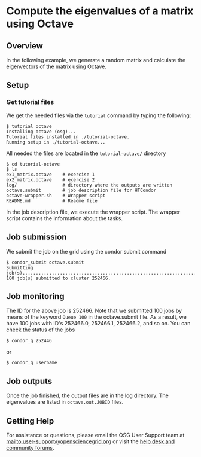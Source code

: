 # Compute the eigenvalues of a matrix using Octave

## Overview
In the following example, we generate a random matrix and calculate the
eigenvectors of the matrix using Octave.

## Setup

### Get tutorial files
We get the needed files via the `tutorial` command by typing the following:

	$ tutorial octave
	Installing octave (osg)...
	Tutorial files installed in ./tutorial-octave.
	Running setup in ./tutorial-octave...

All needed the files are located in the `tutorial-octave/` directory

	$ cd tutorial-octave
	$ ls
	ex1_matrix.octave    # exercise 1
	ex2_matrix.octave    # exercise 2
	log/                 # directory where the outputs are written
	octave.submit        # job description file for HTCondor
	octave-wrapper.sh    # Wrapper script
	README.md            # Readme file

In the job description file, we execute the wrapper script. The wrapper script
contains the information about the tasks.  

## Job submission
We submit the job on the grid using the condor submit command

	$ condor_submit octave.submit
	Submitting
	job(s)....................................................................................................
	100 job(s) submitted to cluster 252466.

## Job monitoring
The  ID for the above job is 252466. Note that we submitted 100 jobs by means of
the keyword `Queue 100` in the octave.submit file. As a result, we have 100 jobs
with ID's  252466.0, 252466.1, 252466.2, and so on. You can check the status of the
jobs 

	$ condor_q 252446

or 

	$ condor_q username

## Job outputs
Once the job finished, the output files are in the log directory. The
eigenvalues are listed in `octave.out.JOBID` files.

## Getting Help
For assistance or questions, please email the OSG User Support team  at <mailto:user-support@opensciencegrid.org> or visit the [help desk and community forums](http://support.opensciencegrid.org).
